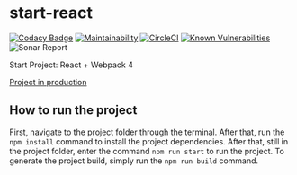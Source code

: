 # start-react

[![Codacy Badge](https://api.codacy.com/project/badge/Grade/4fda8f2199e0424b9f140ae79a8b7fde)](https://www.codacy.com/app/mensones-1/start-react?utm_source=github.com&utm_medium=referral&utm_content=mensonones/start-react&utm_campaign=Badge_Grade)
[![Maintainability](https://api.codeclimate.com/v1/badges/027dbbdbd0f71bd9b046/maintainability)](https://codeclimate.com/github/mensonones/start-react/maintainability)
[![CircleCI](https://circleci.com/gh/mensonones/start-react.svg?style=svg)](https://circleci.com/gh/mensonones/start-react)
[![Known Vulnerabilities](https://snyk.io/test/github/mensonones/start-react/badge.svg?targetFile=package.json)](https://snyk.io/test/github/mensonones/start-react?targetFile=package.json)
![Sonar Report](https://sonarcloud.io/api/project_badges/measure?project=mensonones_start-react&metric=alert_status)

Start Project: React + Webpack 4

[Project in production](https://competent-bose-0ca5a3.netlify.com/)

## How to run the project

First, navigate to the project folder through the terminal. After that, run the `npm install` command to install the project dependencies. After that, still in the project folder, enter the command `npm run start` to run the project. To generate the project build, simply run the `npm run build` command.

